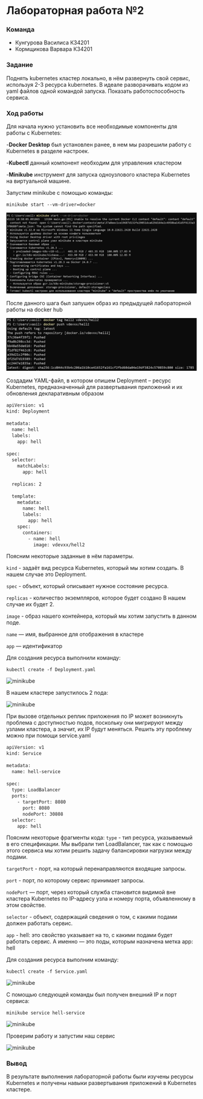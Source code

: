 # Лабораторная работа №2

### Команда  
- Кунгурова Василиса К34201  
- Кормщикова Варвара К34201  

### Задание
Поднять kubernetes кластер локально, в нём развернуть свой сервис, используя 2-3 ресурса kubernetes. В идеале разворачивать кодом из yaml файлов одной командой запуска. Показать работоспособность сервиса.

### Ход работы
Для начала нужно установить все необходимые компоненты для работы с Kubernetes:

-**Docker Desktop** был установлен ранее, в нем мы разрешили работу с Kubernetes в разделе настроек.

-**Kubectl** данный компонент необходим для управления кластером

-**Minikube** инструмент для запуска одноузлового кластера Kubernetes на виртуальной машине.

Запустим minikube с помощью команды:
```
minikube start --vm-driver=docker
```

![minikube](./img/img1.jpg)

После данного шага был запушен образ из предыдущей лабораторной работы на docker hub

![minikube](./img/img2.jpg)

Создадим YAML-файл, в котором опишем Deployment – ресурс Kubernetes, предназначенный для развертывания приложений и их обновления декларативным образом
```
apiVersion: v1
kind: Deployment

metadata:
  name: hell
  labels:
    app: hell

spec:
  selector:
    matchLabels:
      app: hell

  replicas: 2

  template:
    metadata:
      name: hell
      labels:
        app: hell
    spec:
      containers:
        - name: hell
          image: vdevxx/hell2
```
Поясним некоторые заданные в нём параметры.

```kind``` - задаёт вид ресурса Kubernetes, который мы хотим создать. В нашем случае это Deployment.

```spec``` - объект, который описывает нужное состояние ресурса. 

```replicas``` - количество экземпляров, которое будет создано В нашем случае их будет 2.

```image``` - образ нашего контейнера, который мы хотим запустить в данном поде.

```name``` — имя, выбранное для отображения в кластере

```app``` — идентификатор

Для создания ресурса выполнили команду:
```
kubectl create -f Deployment.yaml
```
![minikube](./img/img3.jpg)

В нашем кластере запустилось 2 пода:

![minikube](./img/img4.jpg)

При вызове отдельных реплик приложения по IP может возникнуть проблема с доступностью подов, поскольку они мигрируют между узлами кластера, а значит, их IP будут меняться. Решить эту проблему можно при помощи service.yaml
```
apiVersion: v1
kind: Service

metadata:
  name: hell-service

spec:
  type: LoadBalancer
  ports:
    - targetPort: 8080
      port: 8080
      nodePort: 30808
  selector:
    app: hell
```
Поясним некоторые фрагменты кода:
```type``` - тип ресурса, указываемый в его спецификации. Мы выбрали тип LoadBalancer, так как с помощью этого сервиса мы хотим решить задачу балансировки нагрузки между подами.

```targetPort``` - порт, на который перенаправляются входящие запросы.

```port``` - порт, по которому сервис принимает запросы.

```nodePort``` — порт, через который служба становится видимой вне кластера Kubernetes по IP-адресу узла и номеру порта, объявленному в этом свойстве.

```selector``` - объект, содержащий сведения о том, с какими подами должен работать сервис.

```app``` - hell: это свойство указывает на то, с какими подами будет работать сервис. А именно — это поды, которым назначена метка app: hell

Для создания ресурса выполним команду:
```
kubectl create -f Service.yaml
```
![minikube](./img/img5.jpg)

С помощью следующей команды был получен внешний IP и порт сервиса:
```
minikube service hell-service
```
![minikube](./img/img6.jpg)

Проверим работу и запустим наш сервис 

![minikube](./img/img7.jpg)

### Вывод
В результате выполнения лабораторной работы были изучены ресурсы Kubernetes и получены навыки развертывания приложений в Kubernetes кластере.







